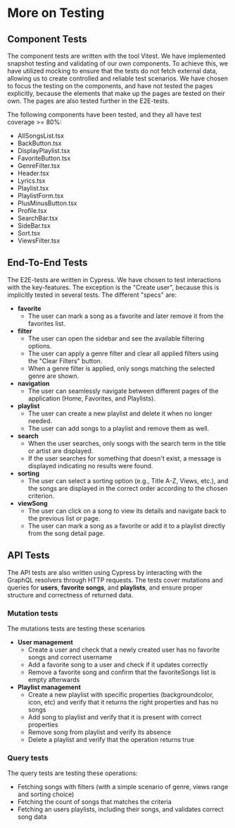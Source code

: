 # More on Testing
## Component Tests
The component tests are written with the tool Vitest. We have implemented snapshot testing and validating of our own components. To achieve this, we have utilized mocking to ensure that the tests do not fetch external data, allowing us to create controlled and reliable test scenarios. We have chosen to focus the testing on the components, and have not tested the pages explicitly, because the elements that make up the pages are tested on their own. The pages are also tested further in the E2E-tests. 

The following components have been tested, and they all have test coverage >= 80%: 
- AllSongsList.tsx
- BackButton.tsx
- DisplayPlaylist.tsx
- FavoriteButton.tsx
- GenreFilter.tsx
- Header.tsx
- Lyrics.tsx
- Playlist.tsx
- PlaylistForm.tsx
- PlusMinusButton.tsx
- Profile.tsx
- SearchBar.tsx
- SideBar.tsx
- Sort.tsx
- ViewsFilter.tsx

## End-To-End Tests
The E2E-tests are written in Cypress. We have chosen to test interactions with the key-features. The exception is the "Create user", because this is implicitly tested in several tests. The different "specs" are: 
- **favorite**
  - The user can mark a song as a favorite and later remove it from the favorites list.
- **filter**
  - The user can open the sidebar and see the available filtering options.
  - The user can apply a genre filter and clear all applied filters using the "Clear Filters" button.
  - When a genre filter is applied, only songs matching the selected genre are shown.
- **navigation**
  - The user can seamlessly navigate between different pages of the application (Home, Favorites, and Playlists).
- **playlist**
  - The user can create a new playlist and delete it when no longer needed.
  - The user can add songs to a playlist and remove them as well.
- **search**
  - When the user searches, only songs with the search term in the title or artist are displayed.
  - If the user searches for something that doesn't exist, a message is displayed indicating no results were found.
- **sorting**
  - The user can select a sorting option (e.g., Title A-Z, Views, etc.), and the songs are displayed in the correct order according to the chosen criterion.
- **viewSong**
  - The user can click on a song to view its details and navigate back to the previous list or page.
  -  The user can mark a song as a favorite or add it to a playlist directly from the song detail page.

## API Tests
The API tests are also written using Cypress by interacting with the GraphQL resolvers through HTTP requests. The tests cover mutations and queries for **users**, **favorite songs**, and **playlists**, and ensure proper structure and correctness of returned data.

### Mutation tests
The mutations tests are testing these scenarios
- **User management**
  - Create a user and check that a newly created user has no favorite songs and correct username
  - Add a favorite song to a user and check if it updates correctly
  - Remove a favorite song and confirm that the favoriteSongs list is empty afterwards
- **Playlist management**
  - Create a new playlist with specific properties (backgroundcolor, icon, etc) and verify that it returns the right properties and has no songs
  - Add song to playlist and verify that it is present with correct properties 
  - Remove song from playlist and verify its absence
  - Delete a playlist and verify that the operation returns true

### Query tests
The query tests are testing these operations:
- Fetching songs with filters (with a simple scenario of genre, views range and sorting choice)
- Fetching the count of songs that matches the criteria
- Fetching an users playlists, including their songs, and validates correct song data
